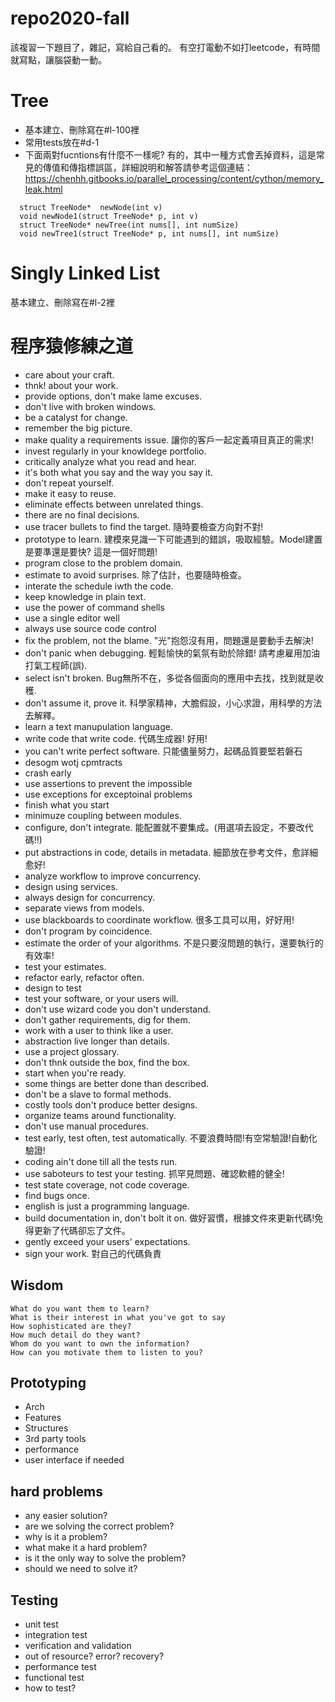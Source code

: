 # repo2020-fall
該複習一下題目了，雜記，寫給自己看的。
有空打電動不如打leetcode，有時間就寫點，讓腦袋動一動。

# Tree
- 基本建立、刪除寫在#l-100裡
- 常用tests放在#d-1
- 下面兩對fucntions有什麼不一樣呢? 有的，其中一種方式會丟掉資料，這是常見的傳值和傳指標誤區，詳細說明和解答請參考這個連結：https://chenhh.gitbooks.io/parallel_processing/content/cython/memory_leak.html
```
  struct TreeNode*  newNode(int v)
  void newNode1(struct TreeNode* p, int v)
  struct TreeNode* newTree(int nums[], int numSize)
  void newTree1(struct TreeNode* p, int nums[], int numSize)
```

# Singly Linked List
基本建立、刪除寫在#l-2裡

# 程序猿修練之道
- care about your craft.
- thnk! about your work.
- provide options, don't make lame excuses.
- don't live with broken windows.
- be a catalyst for change.
- remember the big picture.
- make quality a requirements issue. 讓你的客戶一起定義項目真正的需求!
- invest regularly in your knowldege portfolio.
- critically analyze what you read and hear.
- it's both what you say and the way you say it.
- don't repeat yourself.
- make it easy to reuse.
- eliminate effects between unrelated things.
- there are no final decisions.
- use tracer bullets to find the target. 隨時要檢查方向對不對!
- prototype to learn. 建模來見識一下可能遇到的錯誤，吸取經驗。Model建置是要準還是要快? 這是一個好問題!
- program close to the problem domain. 
- estimate to avoid surprises. 除了估計，也要隨時檢查。
- interate the schedule iwth the code.
- keep knowledge in plain text.
- use the power of command shells
- use a single editor well
- always use source code control
- fix the problem, not the blame. "光"抱怨沒有用，問題還是要動手去解決!
- don't panic when debugging. 輕鬆愉快的氣氛有助於除錯! 請考慮雇用加油打氣工程師(誤).
- select isn't broken. Bug無所不在，多從各個面向的應用中去找，找到就是收穫.
- don't assume it, prove it. 科學家精神，大膽假設，小心求證，用科學的方法去解釋。
- learn a text manupulation language.
- write code that write code. 代碼生成器! 好用!
- you can't write perfect software. 只能儘量努力，起碼品質要堅若磐石
- desogm wotj cpmtracts
- crash early
- use assertions to prevent the impossible
- use exceptions for exceptoinal problems
- finish what you start
- minimuze coupling between modules.
- configure, don't integrate. 能配置就不要集成。(用選項去設定，不要改代碼!!)
- put abstractions in code, details in metadata. 細節放在參考文件，愈詳細愈好!
- analyze workflow to improve concurrency.
- design using services.
- always design for concurrency.
- separate views from models.
- use blackboards to coordinate workflow. 很多工具可以用，好好用!
- don't program by coincidence.
- estimate the order of your algorithms. 不是只要沒問題的執行，還要執行的有效率!
- test your estimates.
- refactor early, refactor often.
- design to test
- test your software, or your users will.
- don't use wizard code you don't understand.
- don't gather requirements, dig for them.
- work with a user to think like a user.
- abstraction live longer than details.
- use a project glossary.
- don't thnk outside the box, find the box.
- start when you're ready.
- some things are better done than described.
- don't be a slave to formal methods.
- costly tools don't produce better designs.
- organize teams around functionality.
- don't use manual procedures.
- test early, test often, test automatically. 不要浪費時間!有空常驗證!自動化驗證!
- coding ain't done till all the tests run.
- use saboteurs to test your testing. 抓罕見問題、確認軟體的健全!
- test state coverage, not code coverage.
- find bugs once.
- english is just a programming language.
- build documentation in, don't bolt it on. 做好習慣，根據文件來更新代碼!免得更新了代碼卻忘了文件。
- gently exceed your users' expectations.
- sign your work. 對自己的代碼負責

## Wisdom
```
What do you want them to learn?
What is their interest in what you've got to say
How sophisticated are they?
How much detail do they want?
Whom do you want to own the information?
How can you motivate them to listen to you?
```

## Prototyping
- Arch
- Features
- Structures
- 3rd party tools
- performance
- user interface if needed

## hard problems
- any easier solution?
- are we solving the correct problem?
- why is it a problem?
- what make it a hard problem?
- is it the only way to solve the problem?
- should we need to solve it?

## Testing
- unit test
- integration test
- verification and validation
- out of resource? error? recovery?
- performance test
- functional test
- how to test?

